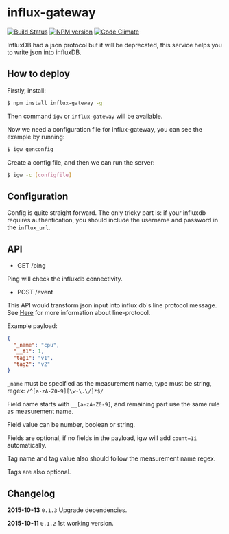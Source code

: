 # influx-gateway

[![Build Status](https://travis-ci.org/txchen/influx-gateway.svg)](https://travis-ci.org/txchen/influx-gateway)
[![NPM version](http://img.shields.io/npm/v/influx-gateway.svg?style=flat-square)](https://www.npmjs.com/package/influx-gateway)
[![Code Climate](https://codeclimate.com/github/txchen/influx-gateway/badges/gpa.svg)](https://codeclimate.com/github/txchen/eslint-plugin-riot)

InfluxDB had a json protocol but it will be deprecated, this service helps you to write json into influxDB.

## How to deploy

Firstly, install:

```bash
$ npm install influx-gateway -g
```

Then command `igw` or `influx-gateway` will be available.

Now we need a configuration file for influx-gateway, you can see the example by running:

```bash
$ igw genconfig
```

Create a config file, and then we can run the server:

```bash
$ igw -c [configfile]
```

## Configuration

Config is quite straight forward. The only tricky part is: if your influxdb requires authentication, you should include the username and password in the `influx_url`.

## API

* GET /ping

Ping will check the influxdb connectivity.

* POST /event

This API would transform json input into influx db's line protocol message. See [Here](https://influxdb.com/docs/v0.9/write_protocols/line.html) for more information about line-protocol.

Example payload:

```json
{
  "_name": "cpu",
  "__f1": 1,
  "tag1": "v1",
  "tag2": "v2"
}
```

`_name` must be specified as the measurement name, type must be string, regex: `/^[a-zA-Z0-9][\w-\.\/]*$/`

Field name starts with `__[a-zA-Z0-9]`, and remaining part use the same rule as measurement name.

Field value can be number, boolean or string.

Fields are optional, if no fields in the payload, igw will add `count=1i` automatically.

Tag name and tag value also should follow the measurement name regex.

Tags are also optional.

## Changelog

**2015-10-13** `0.1.3`
Upgrade dependencies.

**2015-10-11** `0.1.2`
1st working version.
